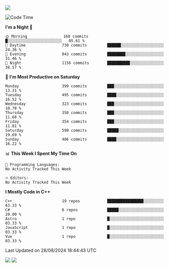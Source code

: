 ![](https://komarev.com/ghpvc/?username=lilpidgey&color=red)
<!--START_SECTION:waka-->
![Code Time](http://img.shields.io/badge/Code%20Time-1%2C491%20hrs%2018%20mins-blue)

**I'm a Night 🦉** 

```text
🌞 Morning                168 commits         █░░░░░░░░░░░░░░░░░░░░░░░░   05.61 % 
🌆 Daytime                730 commits         ██████░░░░░░░░░░░░░░░░░░░   24.36 % 
🌃 Evening                943 commits         ████████░░░░░░░░░░░░░░░░░   31.46 % 
🌙 Night                  1156 commits        ██████████░░░░░░░░░░░░░░░   38.57 % 
```
📅 **I'm Most Productive on Saturday** 

```text
Monday                   399 commits         ███░░░░░░░░░░░░░░░░░░░░░░   13.31 % 
Tuesday                  495 commits         ████░░░░░░░░░░░░░░░░░░░░░   16.52 % 
Wednesday                323 commits         ███░░░░░░░░░░░░░░░░░░░░░░   10.78 % 
Thursday                 350 commits         ███░░░░░░░░░░░░░░░░░░░░░░   11.68 % 
Friday                   354 commits         ███░░░░░░░░░░░░░░░░░░░░░░   11.81 % 
Saturday                 590 commits         █████░░░░░░░░░░░░░░░░░░░░   19.69 % 
Sunday                   486 commits         ████░░░░░░░░░░░░░░░░░░░░░   16.22 % 
```


📊 **This Week I Spent My Time On** 

```text
💬 Programming Languages: 
No Activity Tracked This Week

🔥 Editors: 
No Activity Tracked This Week
```

**I Mostly Code in C++** 

```text
C++                      19 repos            ████████████████░░░░░░░░░   63.33 % 
C#                       6 repos             █████░░░░░░░░░░░░░░░░░░░░   20.00 % 
Astro                    1 repo              █░░░░░░░░░░░░░░░░░░░░░░░░   03.33 % 
JavaScript               1 repo              █░░░░░░░░░░░░░░░░░░░░░░░░   03.33 % 
Vue                      1 repo              █░░░░░░░░░░░░░░░░░░░░░░░░   03.33 % 
```




 Last Updated on 28/08/2024 18:44:43 UTC
<!--END_SECTION:waka-->
![](https://hit.yhype.me/github/profile?user_id=42968544)
![](https://komarev.com/ghpvc/?lilpidgey)
